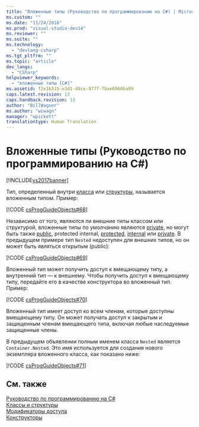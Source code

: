 ```yaml
---
title: "Вложенные типы (Руководство по программированию на C#) | Microsoft Docs"
ms.custom: ""
ms.date: "11/24/2016"
ms.prod: "visual-studio-dev14"
ms.reviewer: ""
ms.suite: ""
ms.technology: 
  - "devlang-csharp"
ms.tgt_pltfrm: ""
ms.topic: "article"
dev_langs: 
  - "CSharp"
helpviewer_keywords: 
  - "вложенные типы [C#]"
ms.assetid: f2e1b315-e3d1-48ce-977f-7bae0960ba99
caps.latest.revision: 13
caps.handback.revision: 13
author: "BillWagner"
ms.author: "wiwagn"
manager: "wpickett"
translationtype: Human Translation
---
```

# Вложенные типы (Руководство по программированию на C#)
[!INCLUDE[vs2017banner](../../../csharp/includes/vs2017banner.md)]

Тип, определенный внутри [класса](../../../csharp/language-reference/keywords/class.md) или [структуры](../../../csharp/language-reference/keywords/struct.md), называется вложенным типом.  Пример:  
  
 [!CODE [csProgGuideObjects#68](../CodeSnippet/VS_Snippets_VBCSharp/csProgGuideObjects#68)]  
  
 Независимо от того, являются ли внешние типы классом или структурой, вложенные типы по умолчанию являются [private](../../../csharp/language-reference/keywords/private.md), но могут быть также [public](../../../csharp/language-reference/keywords/public.md), protected internal, [protected](../../../csharp/language-reference/keywords/protected.md), [internal](../../../csharp/language-reference/keywords/internal.md) или [private](../../../csharp/language-reference/keywords/private.md).  В предыдущем примере тип `Nested` недоступен для внешних типов, но он может быть являться открытым \(public\):  
  
 [!CODE [csProgGuideObjects#69](../CodeSnippet/VS_Snippets_VBCSharp/csProgGuideObjects#69)]  
  
 Вложенный тип может получить доступ к вмещающему типу, а внутренний тип — к внешнему.  Чтобы получить доступ к вмещающему типу, передайте его в качестве конструктора во вложенный тип.  Пример:  
  
 [!CODE [csProgGuideObjects#70](../CodeSnippet/VS_Snippets_VBCSharp/csProgGuideObjects#70)]  
  
 Вложенный тип имеет доступ ко всем членам, которые доступны вмещающему типу.  Он может получать доступ к закрытым и защищенным членам вмещающего типа, включая любые наследуемые защищенные члены.  
  
 В предыдущем объявлении полным именем класса `Nested` является `Container.Nested`.  Это имя используется для создания нового экземпляра вложенного класса, как показано ниже:  
  
 [!CODE [csProgGuideObjects#71](../CodeSnippet/VS_Snippets_VBCSharp/csProgGuideObjects#71)]  
  
## См. также  
 [Руководство по программированию на C\#](../../../csharp/programming-guide/index.md)   
 [Классы и структуры](../../../csharp/programming-guide/classes-and-structs/index.md)   
 [Модификаторы доступа](../../../csharp/programming-guide/classes-and-structs/access-modifiers.md)   
 [Конструкторы](../../../csharp/programming-guide/classes-and-structs/constructors.md)